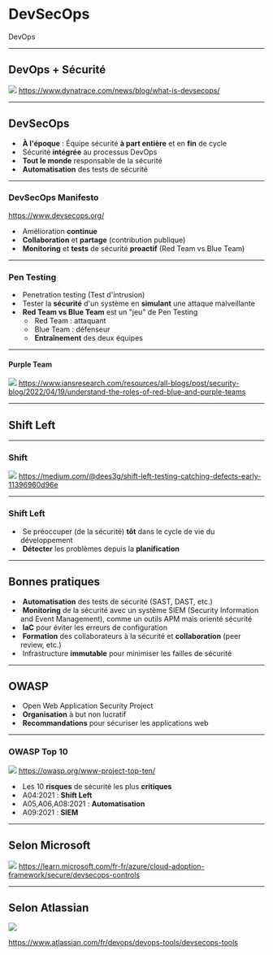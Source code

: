 # DevSecOps

DevOps

---

## DevOps + Sécurité

![](https://dt-cdn.net/images/devsecops-image-2000-6557ba1b00.png)
https://www.dynatrace.com/news/blog/what-is-devsecops/ <!-- .element: class="reference" target="_blank" -->

---

## DevSecOps

- &shy;<!-- .element: class="fragment" --> **À l'époque** : Équipe sécurité **à part entière** et en **fin** de cycle
- &shy;<!-- .element: class="fragment" --> Sécurité **intégrée** au processus DevOps
- &shy;<!-- .element: class="fragment" --> **Tout le monde** responsable de la sécurité
- &shy;<!-- .element: class="fragment" --> **Automatisation** des tests de sécurité

---

### DevSecOps Manifesto

https://www.devsecops.org/

- &shy;<!-- .element: class="fragment" --> Amélioration **continue**
- &shy;<!-- .element: class="fragment" --> **Collaboration** et **partage** (contribution publique)
- &shy;<!-- .element: class="fragment" --> **Monitoring** et **tests** de sécurité **proactif** (Red Team vs Blue Team)

---

### Pen Testing

- &shy;<!-- .element: class="fragment" --> Penetration testing (Test d'intrusion)
- &shy;<!-- .element: class="fragment" --> Tester la **sécurité** d'un système en **simulant** une attaque malveillante
- &shy;<!-- .element: class="fragment" --> **Red Team vs Blue Team** est un "jeu" de Pen Testing
  - &shy;<!-- .element: class="fragment" --> Red Team : attaquant
  - &shy;<!-- .element: class="fragment" --> Blue Team : défenseur
  - &shy;<!-- .element: class="fragment" --> **Entraînement** des deux équipes

---

#### Purple Team

![](https://sf-cdn.iansresearch.com/sitefinity/images/default-source/blogs/blog-features/red-blue-purple-teams-who-does-what.png) <!-- .element: style="height: 512px" -->
https://www.iansresearch.com/resources/all-blogs/post/security-blog/2022/04/19/understand-the-roles-of-red-blue-and-purple-teams <!-- .element: class="reference" target="_blank" -->

---

## Shift Left

---

### Shift

![](https://miro.medium.com/v2/resize:fit:4800/format:webp/1*dtBnysYjyhnFdD4I-f0IRw.png)
https://medium.com/@dees3g/shift-left-testing-catching-defects-early-11396960d96e <!-- .element: class="reference" target="_blank" -->

---

### Shift Left

- &shy;<!-- .element: class="fragment" --> Se préoccuper (de la sécurité) **tôt** dans le cycle de vie du développement
- &shy;<!-- .element: class="fragment" --> **Détecter** les problèmes depuis la **planification**

---

## Bonnes pratiques

- &shy;<!-- .element: class="fragment" --> **Automatisation** des tests de sécurité (SAST, DAST, etc.)
- &shy;<!-- .element: class="fragment" --> **Monitoring** de la sécurité avec un système SIEM (Security Information and Event Management), comme un outils APM mais orienté sécurité
- &shy;<!-- .element: class="fragment" --> **IaC** pour éviter les erreurs de configuration
- &shy;<!-- .element: class="fragment" --> **Formation** des collaborateurs à la sécurité et **collaboration** (peer review, etc.)
- &shy;<!-- .element: class="fragment" --> Infrastructure **immutable** pour minimiser les failles de sécurité

---

## OWASP

- &shy;<!-- .element: class="fragment" --> Open Web Application Security Project
- &shy;<!-- .element: class="fragment" --> **Organisation** à but non lucratif
- &shy;<!-- .element: class="fragment" --> **Recommandations** pour sécuriser les applications web

---

### OWASP Top 10

![](https://owasp.org/www-project-top-ten/assets/images/mapping.png)
https://owasp.org/www-project-top-ten/ <!-- .element: class="reference" target="_blank" -->

- &shy;<!-- .element: class="fragment" --> Les 10 **risques** de sécurité les plus **critiques**
- &shy;<!-- .element: class="fragment" --> A04:2021 : **Shift Left**
- &shy;<!-- .element: class="fragment" --> A05,A06,A08:2021 : **Automatisation**
- &shy;<!-- .element: class="fragment" --> A09:2021 : **SIEM**

---

## Selon Microsoft

![](https://learn.microsoft.com/fr-fr/azure/cloud-adoption-framework/secure/media/devsecops-controls.png)
https://learn.microsoft.com/fr-fr/azure/cloud-adoption-framework/secure/devsecops-controls <!-- .element: class="reference" target="_blank" -->

---

## Selon Atlassian

![](https://wac-cdn.atlassian.com/dam/jcr:5f26d67b-bed6-4be1-912b-4032de4d06b0/devsecops-diagram.png) <!-- .element: style="height: 512px" -->

https://www.atlassian.com/fr/devops/devops-tools/devsecops-tools <!-- .element: class="reference" target="_blank" -->
